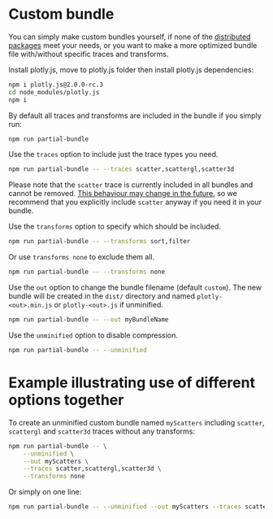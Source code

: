 # Custom bundle
You can simply make custom bundles yourself, if none of the [distributed packages](https://github.com/plotly/plotly.js/blob/master/dist/README.md) meet your needs, or you want to make a more optimized bundle file with/without specific traces and transforms.

Install plotly.js, move to plotly.js folder then install plotly.js dependencies:
```sh
npm i plotly.js@2.0.0-rc.3
cd node_modules/plotly.js
npm i
```

By default all traces and transforms are included in the bundle if you simply run:
```sh
npm run partial-bundle
```

Use the `traces` option to include just the trace types you need.
```sh
npm run partial-bundle -- --traces scatter,scattergl,scatter3d
```
Please note that the `scatter` trace is currently included in all bundles and cannot be removed.
[This behaviour may change in the future](https://github.com/plotly/plotly.js/pull/5535), so we recommend that you explicitly include `scatter` anyway if you need it in your bundle.

Use the `transforms` option to specify which should be included.
```sh
npm run partial-bundle -- --transforms sort,filter
```

Or use `transforms none` to exclude them all.
```sh
npm run partial-bundle -- --transforms none
```

Use the `out` option to change the bundle filename (default `custom`).
The new bundle will be created in the `dist/` directory and named `plotly-<out>.min.js` or `plotly-<out>.js` if unminified.
```sh
npm run partial-bundle -- --out myBundleName
```

Use the `unminified` option to disable compression.
```sh
npm run partial-bundle -- --unminified
```

# Example illustrating use of different options together
To create an unminified custom bundle named `myScatters` including `scatter`, `scattergl` and `scatter3d` traces without any transforms:
```sh
npm run partial-bundle -- \
    --unminified \
    --out myScatters \
    --traces scatter,scattergl,scatter3d \
    --transforms none
```
Or simply on one line:
```sh
npm run partial-bundle -- --unminified --out myScatters --traces scatter,scattergl,scatter3d --transforms none
```
